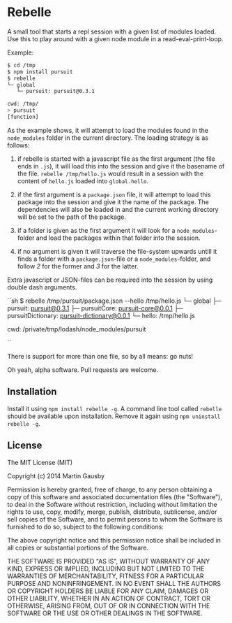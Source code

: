 # Rebelle

A small tool that starts a repl session with a given list of modules loaded. Use this to play around with a given node module in a read-eval-print-loop.

Example:

```sh
$ cd /tmp
$ npm install pursuit
$ rebelle
└─ global
   └─ pursuit: pursuit@0.3.1

cwd: /tmp/
> pursuit
[function]
```

As the example shows, it will attempt to load the modules found in the `node_modules` folder in the current directory. The loading strategy is as follows:

  1. if rebelle is started with a javascript file as the first argument (the file ends in `.js`), it will load this into the session and give it the basename of the file. `rebelle /tmp/hello.js` would result in a session with the content of `hello.js` loaded into `global.hello`.

  2. if the first argument is a `package.json` file, it will attempt to load this package into the session and give it the name of the package. The dependencies will also be loaded in and the current working directory will be set to the path of the package.

  3. if a folder is given as the first argument it will look for a `node_modules`-folder and load the packages within that folder into the session.

  4. if no argument is given it will traverse the file-system upwards untill it finds a folder with a `package.json`-file or a `node_modules`-folder, and follow *2* for the former and *3* for the latter.

Extra javascript or JSON-files can be required into the session by using double dash arguments.

``sh
$ rebelle /tmp/pursuit/package.json --hello /tmp/hello.js
└─ global
   ├─ pursuit: pursuit@0.3.1
   ├─ pursuitCore: pursuit-core@0.0.1
   ├─ pursuitDictionary: pursuit-dictionary@0.0.1
   └─ hello: /tmp/hello.js

cwd: /private/tmp/lodash/node_modules/pursuit
>
``

There is support for more than one file, so by all means: go nuts!

Oh yeah, alpha software. Pull requests are welcome.


## Installation
Install it using `npm install rebelle -g`. A command line tool called `rebelle` should be available upon installation. Remove it again using `npm uninstall rebelle -g`.


## License
The MIT License (MIT)

Copyright (c) 2014 Martin Gausby

Permission is hereby granted, free of charge, to any person obtaining a copy of this software and associated documentation files (the "Software"), to deal in the Software without restriction, including without limitation the rights to use, copy, modify, merge, publish, distribute, sublicense, and/or sell copies of the Software, and to permit persons to whom the Software is furnished to do so, subject to the following conditions:

The above copyright notice and this permission notice shall be included in all copies or substantial portions of the Software.

THE SOFTWARE IS PROVIDED "AS IS", WITHOUT WARRANTY OF ANY KIND, EXPRESS OR IMPLIED, INCLUDING BUT NOT LIMITED TO THE WARRANTIES OF MERCHANTABILITY, FITNESS FOR A PARTICULAR PURPOSE AND NONINFRINGEMENT. IN NO EVENT SHALL THE AUTHORS OR COPYRIGHT HOLDERS BE LIABLE FOR ANY CLAIM, DAMAGES OR OTHER LIABILITY, WHETHER IN AN ACTION OF CONTRACT, TORT OR OTHERWISE, ARISING FROM, OUT OF OR IN CONNECTION WITH THE SOFTWARE OR THE USE OR OTHER DEALINGS IN THE SOFTWARE.
